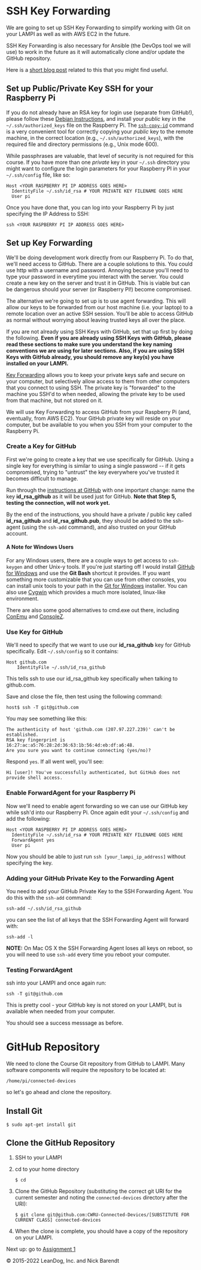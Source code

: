# SSH Key Forwarding

We are going to set up SSH Key Forwarding to simplify working with Git on your LAMPI as well as with AWS EC2 in the future.

SSH Key Forwarding is also necessary for Ansible (the DevOps tool we will use) to work in the future as it will automatically clone and/or update the GitHub repository.

Here is a [short blog post](https://nerderati.com/2011/03/17/simplify-your-life-with-an-ssh-config-file/) related to this that you might find useful.

## Set up Public/Private Key SSH for your Raspberry Pi

If you do not already have an RSA key for login use (separate from GitHub!), please follow these [Debian Instructions](https://www.debian.org/devel/passwordlessssh), and install your *public* key in the `~/.ssh/authorized_keys` file on the Raspberry Pi. The [`ssh-copy-id`](https://www.ssh.com/ssh/copy-id) command is a very convenient tool for correctly copying your _public_ key to the remote machine, in the correct location (e.g., `~/.ssh/authorized_keys`), with the required file and directory permissions (e.g., Unix mode 600).

While passphrases are valuable, that level of security is not required for this course.  If you have more than one *private* key in your ```~/.ssh``` directory you might want to configure the login parameters for your Raspberry PI in your ```~/.ssh/config``` file, like so:

```
Host <YOUR RASPBERRY PI IP ADDRESS GOES HERE>
  IdentityFile ~/.ssh/id_rsa # YOUR PRIVATE KEY FILENAME GOES HERE
  User pi
```

Once you have done that, you can log into your Raspberry Pi by just specifying the IP Address to SSH:

```
ssh <YOUR RASPBERRY PI IP ADDRESS GOES HERE>
```

## Set up Key Forwarding

We'll be doing development work directly from our Raspberry Pi. To do that, we'll need access to GitHub. There are a couple solutions to this. You could use http with a username and password. Annoying because you'll need to type your password in everytime you interact with the server. You could create a new key on the server and trust it in GitHub. This is viable but can be dangerous should your server (or Raspberry PI!) become compromised.

The alternative we're going to set up is to use agent forwarding. This will allow our keys to be forwarded from our host machine (i.e. your laptop) to a remote location over an active SSH session. You'll be able to access GitHub as normal without worrying about leaving trusted keys all over the place.

If you are not already using SSH Keys with GitHub, set that up first by doing the following.  **Even if you are already using SSH Keys with GitHub, please read these sections to make sure you understand the key naming conventions we are using for later sections.  Also, if you are using SSH Keys with GitHub already, you should remove any key(s) you have installed on your LAMPI.**

[Key Forwarding](https://developer.github.com/v3/guides/using-ssh-agent-forwarding/) allows you to keep your private keys safe and secure on your computer, but selectively allow access to them from other computers that you connect to using SSH.  The private key is "forwarded" to the machine you SSH'd to when needed, allowing the private key to be used from that machine, but not stored on it.

We will use Key Forwarding to access GitHub from your Raspberry Pi (and, eventually, from AWS EC2).  Your GitHub private key will reside on your computer, but be available to you when you SSH from your computer to the Raspberry Pi.

### Create a Key for GitHub

First we're going to create a key that we use specifically for GitHub. Using a single key for everything is similar to using a single password -- if it gets compromised, trying to "untrust" the key everywhere you've trusted it becomes difficult to manage.

Run through the [instructions at GitHub](https://help.github.com/articles/generating-ssh-keys/) with one important change: name the key **id\_rsa\_github** as it will be used just for GitHub. **Note that Step 5, testing the connection, will not work yet.**

By the end of the instructions, you should have a private / public key called **id\_rsa\_github** and **id\_rsa\_github.pub**, they should be added to the ssh-agent (using the `ssh-add` command), and also trusted on your GitHub account.

#### A Note for Windows Users

For any Windows users, there are a couple ways to get access to `ssh-keygen` and other Unix-y tools. If you're just starting off I would install [GitHub for Windows](https://windows.github.com/) and use the **Git Bash** shortcut it provides. If you want something more customizable that you can use from other consoles, you can install unix tools to your path in the  [Git for Windows](https://git-for-windows.github.io) installer. You can also use [Cygwin](https://www.cygwin.com) which provides a much more isolated, linux-like environment.

There are also some good alternatives to cmd.exe out there, including [ConEmu](https://conemu.github.io) and [ConsoleZ](https://github.com/cbucher/console).

### Use Key for GitHub

We'll need to specify that we want to use our **id_rsa_github** key for GitHub specifically. Edit `~/.ssh/config` so it contains:

```
Host github.com
    IdentityFile ~/.ssh/id_rsa_github
```

This tells ssh to use our id_rsa_github key specifically when talking to github.com.

Save and close the file, then test using the following command:

```
host$ ssh -T git@github.com
```

You may see something like this:

```
The authenticity of host 'github.com (207.97.227.239)' can't be established.
RSA key fingerprint is 16:27:ac:a5:76:28:2d:36:63:1b:56:4d:eb:df:a6:48.
Are you sure you want to continue connecting (yes/no)?
```

Respond `yes`. If all went well, you'll see:

```
Hi [user]! You've successfully authenticated, but GitHub does not provide shell access.
```

### Enable ForwardAgent for your Raspberry Pi

Now we'll need to enable agent forwarding so we can use our GitHub key while ssh'd into our Raspberry Pi. Once again edit your `~/.ssh/config` and add the following:

```
Host <YOUR RASPBERRY PI IP ADDRESS GOES HERE>
  IdentityFile ~/.ssh/id_rsa # YOUR PRIVATE KEY FILENAME GOES HERE
  ForwardAgent yes
  User pi
```

Now you should be able to just run `ssh [your_lampi_ip_address]` without specifying the key.

### Adding your GitHub Private Key to the Forwarding Agent

You need to add your GitHub Private Key to the SSH Forwarding Agent.  You do this with the `ssh-add` command:

```
ssh-add ~/.ssh/id_rsa_github
```

you can see the list of all keys that the SSH Forwarding Agent will forward with:

```
ssh-add -l
```

**NOTE:** On Mac OS X the SSH Forwarding Agent loses all keys on reboot, so you will need to use `ssh-add` every time you reboot your computer.

### Testing ForwardAgent

ssh into your LAMPI and once again run:

```
ssh -T git@github.com
```

This is pretty cool - your GitHub key is not stored on your LAMPI, but is available when needed from your computer.

You should see a success messsage as before.

# GitHub Repository

We need to clone the Course Git repository from GitHub to LAMPI.  Many software components will require the repository to be located at:

`/home/pi/connected-devices`

so let's go ahead and clone the repository.

## Install Git

```shell
$ sudo apt-get install git
```

## Clone the GitHub Repository

1. SSH to your LAMPI
1. cd to your home directory

    ```shell
    $ cd
    ```

1. Clone the GitHub Repository (substituting the correct git URI for the current semester and noting the `connected-devices` directory after the URI):

    ```shell
    $ git clone git@github.com:CWRU-Connected-Devices/[SUBSTITUTE FOR CURRENT CLASS] connected-devices
    ```

1. When the clone is complete, you should have a copy of the repository on your LAMPI.

Next up: go to [Assignment 1](../01.8_Assignment/README.md)

&copy; 2015-2022 LeanDog, Inc. and Nick Barendt
